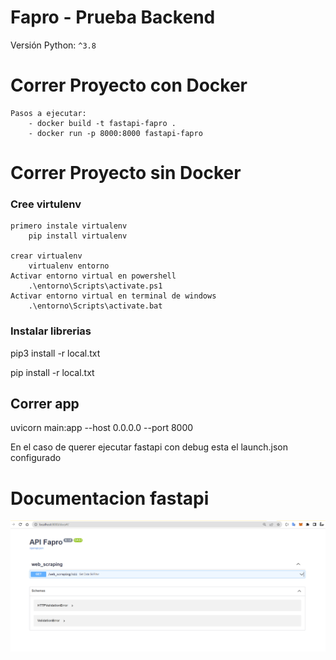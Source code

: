 # Fapro - Prueba Backend
Versión Python: `^3.8`
# Correr Proyecto con Docker
    Pasos a ejecutar:
        - docker build -t fastapi-fapro .
        - docker run -p 8000:8000 fastapi-fapro
# Correr Proyecto sin Docker

### Cree virtulenv
    primero instale virtualenv
        pip install virtualenv

    crear virtualenv
        virtualenv entorno
    Activar entorno virtual en powershell
        .\entorno\Scripts\activate.ps1
    Activar entorno virtual en terminal de windows
        .\entorno\Scripts\activate.bat


### Instalar librerias


pip3 install -r local.txt

pip install -r local.txt

## Correr app

uvicorn main:app --host 0.0.0.0 --port 8000


En el caso de querer ejecutar fastapi con debug esta el launch.json configurado


# Documentacion fastapi

![](images/Documentation_fastapi.png)